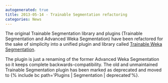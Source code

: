 ```yaml
---
autogenerated: true
title: 2013-05-14 - Trainable Segmentation refactoring
categories: News
---
```


The original Trainable Segmentation library and plugins (Trainable Segmentation and Advanced Weka Segmentation) have been refactored for the sake of simplicity into a unified plugin and library called [Trainable Weka Segmentation](/plugins/tws).

The plugin is just a renaming of the former Advanced Weka Segmentation so it keeps complete backwards-compatibility. The old and unmaintained Trainable Segmentation plugin has been marked as deprecated and moved to {% include bc path='Plugins | Segmentation | deprecated'%}.



